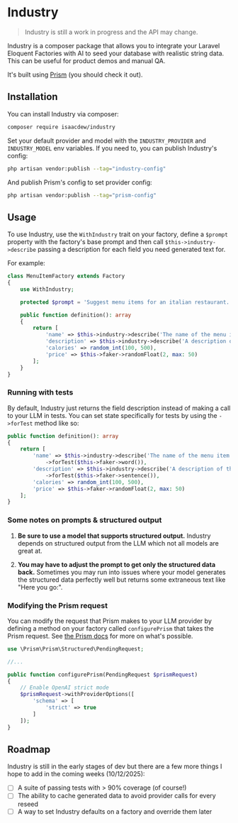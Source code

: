 # Industry

> Industry is still a work in progress and the API may change.

Industry is a composer package that allows you to integrate your Laravel Eloquent Factories with AI to seed your database with realistic string data. This can be useful for product demos and manual QA.

It's built using [Prism](https://prismphp.com/) (you should check it out).

## Installation

You can install Industry via composer:

```bash
composer require isaacdew/industry
```

Set your default provider and model with the `INDUSTRY_PROVIDER` and `INDUSTRY_MODEL` env variables. If you need to, you can publish Industry's config:

```bash
php artisan vendor:publish --tag="industry-config"
```

And publish Prism's config to set provider config:
```bash
php artisan vendor:publish --tag="prism-config"
```

## Usage

To use Industry, use the `WithIndustry` trait on your factory, define a `$prompt` property with the factory's base prompt and then call `$this->industry->describe` passing a description for each field you need generated text for.

For example:

```php
class MenuItemFactory extends Factory
{
    use WithIndustry;

    protected $prompt = 'Suggest menu items for an italian restaurant.';

    public function definition(): array
    {
        return [
            'name' => $this->industry->describe('The name of the menu item.'),
            'description' => $this->industry->describe('A description of the menu item.'),
            'calories' => random_int(100, 500),
            'price' => $this->faker->randomFloat(2, max: 50)
        ];
    }
}
```

### Running with tests

By default, Industry just returns the field description instead of making a call to your LLM in tests. You can set state specifically for tests by using the `->forTest` method like so:

```php
public function definition(): array
{
    return [
        'name' => $this->industry->describe('The name of the menu item.')
            ->forTest($this->faker->word()),
        'description' => $this->industry->describe('A description of the menu item.')
            ->forTest($this->faker->sentence()),
        'calories' => random_int(100, 500),
        'price' => $this->faker->randomFloat(2, max: 50)
    ];
}
```

### Some notes on prompts & structured output

1. **Be sure to use a model that supports structured output.** Industry depends on structured output from the LLM which not all models are great at.

2. **You may have to adjust the prompt to get only the structured data back.** Sometimes you may run into issues where your model generates the structured data perfectly well but returns some extraneous text like "Here you go:".

### Modifying the Prism request

You can modify the request that Prism makes to your LLM provider by defining a method on your factory called `configurePrism` that takes the Prism request. See [the Prism docs](https://prismphp.com/core-concepts/structured-output.html) for more on what's possible.

```php
use \Prism\Prism\Structured\PendingRequest;

//...

public function configurePrism(PendingRequest $prismRequest)
{
    // Enable OpenAI strict mode
    $prismRequest->withProviderOptions([
        'schema' => [
            'strict' => true
        ]
    ]);
}
```

## Roadmap

Industry is still in the early stages of dev but there are a few more things I hope to add in the coming weeks (10/12/2025):

- [ ] A suite of passing tests with > 90% coverage (of course!)
- [ ] The ability to cache generated data to avoid provider calls for every reseed
- [ ] A way to set Industry defaults on a factory and override them later
